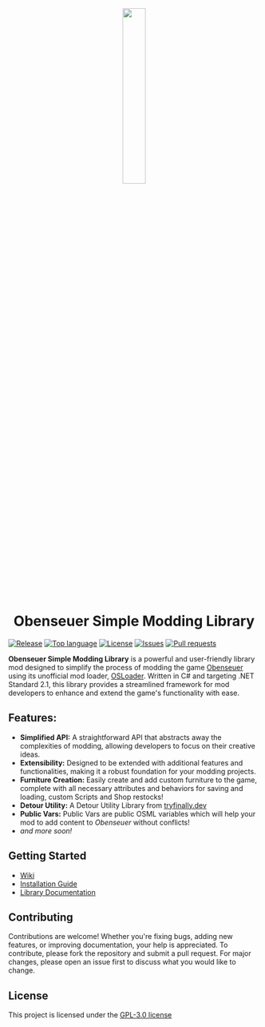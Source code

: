 <div align="center">
  <img src=".img/osml_logo_new.png" width="30%" height="auto">
</div>
<h1 align="center">Obenseuer Simple Modding Library</h1>

[![Release](https://img.shields.io/github/v/release/leonarudo/OSML_ObenseuerSimpleModdingLibrary)](https://github.com/leonarudo/OSML_ObenseuerSimpleModdingLibrary/releases/latest)
[![Top language](https://img.shields.io/github/languages/top/leonarudo/OSML_ObenseuerSimpleModdingLibrary)](https://github.com/leonarudo/OSML_ObenseuerSimpleModdingLibrary/search?l=C%23)
[![License](https://img.shields.io/github/license/leonarudo/OSML_ObenseuerSimpleModdingLibrary)](https://github.com/leonarudo/OSML_ObenseuerSimpleModdingLibrary/blob/main/LICENSE)
[![Issues](https://img.shields.io/github/issues/leonarudo/OSML_ObenseuerSimpleModdingLibrary)](https://github.com/leonarudo/OSML_ObenseuerSimpleModdingLibrary/issues)
[![Pull requests](https://img.shields.io/github/issues-pr/leonarudo/OSML_ObenseuerSimpleModdingLibrary)](https://github.com/leonarudo/OSML_ObenseuerSimpleModdingLibrary/pulls)

**Obenseuer Simple Modding Library** is a powerful and user-friendly library mod designed to simplify the process of modding the game [Obenseuer](https://store.steampowered.com/app/951240/Obenseuer/) using its unofficial mod loader, [OSLoader](https://github.com/Ierdna100/OSLoader). 
Written in C# and targeting .NET Standard 2.1, this library provides a streamlined framework for mod developers to enhance and extend the game's functionality with ease.


## Features:
- **Simplified API:** A straightforward API that abstracts away the complexities of modding, allowing developers to focus on their creative ideas.
- **Extensibility:** Designed to be extended with additional features and functionalities, making it a robust foundation for your modding projects.
- **Furniture Creation:** Easily create and add custom furniture to the game, complete with all necessary attributes and behaviors for saving and loading, custom Scripts and Shop restocks!
- **Detour Utility:**  A Detour Utility Library from [tryfinally.dev](https://tryfinally.dev/detours-redirecting-csharp-methods-at-runtime)
- **Public Vars:** Public Vars are public OSML variables which will help your mod to add content to *Obenseuer* without conflicts!
- *and more soon!*


## Getting Started
- [Wiki](https://github.com/leonarudo/OSML_ObenseuerSimpleModdingLibrary/wiki)
- [Installation Guide](https://github.com/leonarudo/OSML_ObenseuerSimpleModdingLibrary/wiki/Installation-Guide)
- [Library Documentation](https://github.com/leonarudo/OSML_ObenseuerSimpleModdingLibrary/wiki/Library-Documentation)


## Contributing
Contributions are welcome! Whether you're fixing bugs, adding new features, or improving documentation, your help is appreciated. To contribute, please fork the repository and submit a pull request. For major changes, please open an issue first to discuss what you would like to change.

## License
This project is licensed under the [GPL-3.0 license](LICENSE)
